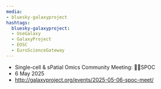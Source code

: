 ```yaml
---
media:
- bluesky-galaxyproject
hashtags:
  bluesky-galaxyproject:
  - UseGalaxy
  - GalaxyProject
  - EOSC
  - EuroScienceGateway
---
```

- Single-cell & sPatial Omics Community Meeting: 🖖🏾SPOC
- 6 May 2025
- http://galaxyproject.org/events/2025-05-06-spoc-meet/